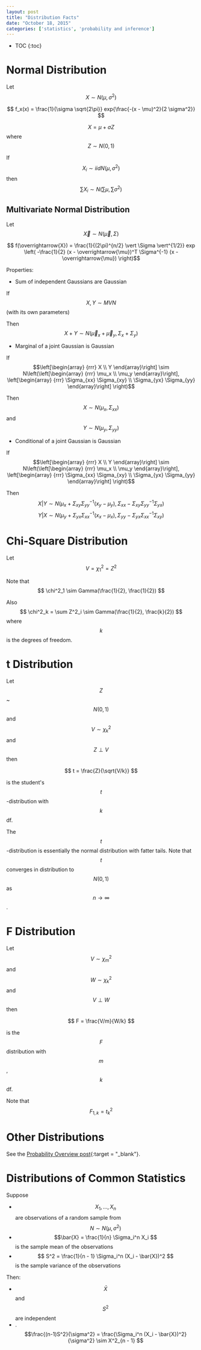 ```yaml
---
layout: post
title: "Distribution Facts"
date: "October 18, 2015"
categories: ['statistics', 'probability and inference']
---
```


* TOC
{:toc}



# Normal Distribution
Let $$ X  \sim  N(\mu, \sigma^2) $$

$$ f_x(x) = \frac{1}{\sigma \sqrt{2\pi}} exp{\frac{-(x - \mu)^2}{2 \sigma^2}} $$

$$ X = \mu + \sigma Z$$ where $$ Z  \sim  N(0, 1) $$

If $$ X_i  \sim  iidN(\mu, \sigma^2) $$ then $$ \sum X_i  \sim  N(\sum \mu, \sum \sigma^2) $$

## Multivariate Normal Distribution
Let $$ \overrightarrow{X}  \sim  N(\overrightarrow{\mu}, \Sigma) $$

$$ f(\overrightarrow{X}) = \frac{1}{(2\pi)^{n/2} \vert \Sigma \vert^{1/2}} exp \left( -\frac{1}{2} (x - \overrightarrow{\mu})^T \Sigma^{-1} (x - \overrightarrow{\mu}) \right)$$ 

Properties:

* Sum of independent Gaussians are Gaussian

If $$X, Y \sim MVN$$ (with its own parameters)

Then $$X + Y \sim N(\overrightarrow{\mu}_x + \overrightarrow{\mu}_y, \Sigma_x + \Sigma_y)$$

* Marginal of a joint Gaussian is Gaussian

If $$\left[\begin{array}
{rrr}
X \\
Y
\end{array}\right] \sim N\left(\left[\begin{array}
{rrr}
\mu_x \\
\mu_y
\end{array}\right], \left[\begin{array}
{rrr}
\Sigma_{xx} \Sigma_{xy} \\
\Sigma_{yx} \Sigma_{yy}
\end{array}\right] \right)$$

Then 
$$X \sim N(\mu_x, \Sigma_{xx})$$ and 
$$Y \sim N(\mu_y, \Sigma_{yy})$$

* Conditional of a joint Gaussian is Gaussian

If $$\left[\begin{array}
{rrr}
X \\
Y
\end{array}\right] \sim N\left(\left[\begin{array}
{rrr}
\mu_x \\
\mu_y
\end{array}\right], \left[\begin{array}
{rrr}
\Sigma_{xx} \Sigma_{xy} \\
\Sigma_{yx} \Sigma_{yy}
\end{array}\right] \right)$$

Then 
$$X \vert Y \sim N(\mu_x + \Sigma_{xy} \Sigma^{-1}_{yy} (x_y - \mu_y), \Sigma_{xx} - \Sigma_{xy} \Sigma_{yy}^{-1} \Sigma_{yx})$$
$$Y \vert X \sim N(\mu_y + \Sigma_{yx} \Sigma^{-1}_{xx} (x_x - \mu_x), \Sigma_{yy} - \Sigma_{yx} \Sigma_{xx}^{-1} \Sigma_{xy})$$

# Chi-Square Distribution
Let $$ V = \chi^2_1 = Z^2 $$

Note that $$ \chi^2_1  \sim  Gamma(\frac{1}{2}, \frac{1}{2}) $$

Also $$ \chi^2_k = \sum Z^2_i  \sim  Gamma(\frac{1}{2}, \frac{k}{2}) $$ where $$k$$ is the degrees of freedom. 

# t Distribution
Let $$Z$$  ~ $$ N(0, 1) $$ and $$V \sim  \chi^2_k$$ and $$ Z \perp V $$ then 

$$ t = \frac{Z}{\sqrt{V/k}} $$

is the student's $$t$$-distribution with $$k$$ df. 

The $$t$$-distribution is essentially the normal distribution with fatter tails. Note that $$ t $$ converges in distribution to $$ N(0, 1) $$ as $$ n \rightarrow \infty $$. 

# F Distribution
Let $$V \sim  \chi^2_m $$ and $$W \sim  \chi^2_k $$ and $$ V \perp W $$ then 

$$ F = \frac{V/m}{W/k} $$

is the $$F$$ distribution with $$m$$, $$k$$ df.

Note that $$ F_{1, k} = t^2_k $$

# Other Distributions
See the [Probability Overview post][prob_overview_post]{:target = "_blank"}.

# Distributions of Common Statistics
Suppose

* $$X_1, ..., X_n$$ are observations of a random sample from $$N \sim N(\mu, \sigma^2)$$
* $$\bar{X} = \frac{1}{n} \Sigma_i^n X_i $$ is the sample mean of the observations
* $$ S^2 = \frac{1}{n - 1} \Sigma_i^n (X_i - \bar{X})^2 $$ is the sample variance of the observations

Then:

* $$\bar{X}$$ and $$S^2$$ are independent
* .$$\frac{(n-1)S^2}{\sigma^2} = \frac{\Sigma_i^n (X_i - \bar{X})^2}{\sigma^2}  \sim  X^2_{n - 1} $$

[prob_overview_post]: http://jnguyen92.github.io/nhuyhoa//2015/10/Probability-Overview.html
